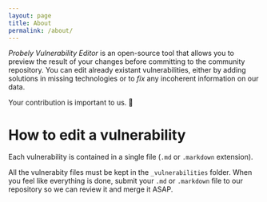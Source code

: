 ```yaml
---
layout: page
title: About
permalink: /about/
---
```


*Probely Vulnerability Editor* is an open-source tool that allows you to preview the result of your changes before committing to the community repository.
You can edit already existant vulnerabilities, either by adding solutions in missing technologies or to *fix* any incoherent information on our data.

Your contribution is important to us. 🤝

# How to edit a vulnerability
Each vulnerability is contained in a single file (```.md``` or ```.markdown``` extension). 

All the vulnerabity files must be kept in the ```_vulnerabilities``` folder.
When you feel like everything is done, submit your ```.md``` or ```.markdown``` file to our repository so we can review it and merge it ASAP.
